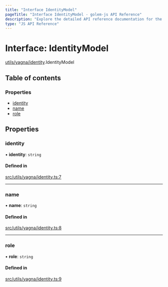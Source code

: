 ```yaml
---
title: "Interface IdentityModel"
pageTitle: "Interface IdentityModel - golem-js API Reference"
description: "Explore the detailed API reference documentation for the Interface IdentityModel within the golem-js SDK for the Golem Network."
type: "JS API Reference"
---
```

# Interface: IdentityModel

[utils/yagna/identity](../modules/utils_yagna_identity).IdentityModel

## Table of contents

### Properties

- [identity](utils_yagna_identity.IdentityModel#identity)
- [name](utils_yagna_identity.IdentityModel#name)
- [role](utils_yagna_identity.IdentityModel#role)

## Properties

### identity

• **identity**: `string`

#### Defined in

[src/utils/yagna/identity.ts:7](https://github.com/golemfactory/golem-js/blob/9789a95/src/utils/yagna/identity.ts#L7)

___

### name

• **name**: `string`

#### Defined in

[src/utils/yagna/identity.ts:8](https://github.com/golemfactory/golem-js/blob/9789a95/src/utils/yagna/identity.ts#L8)

___

### role

• **role**: `string`

#### Defined in

[src/utils/yagna/identity.ts:9](https://github.com/golemfactory/golem-js/blob/9789a95/src/utils/yagna/identity.ts#L9)
